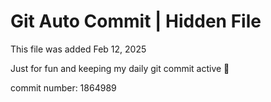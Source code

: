 # Git Auto Commit | Hidden File

This file was added Feb 12, 2025

Just for fun and keeping my daily git commit active 🤪

commit number: 1864989
